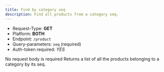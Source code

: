 ```yaml
---
title: Find by category seq
description: Find all products from a category seq.
---
```


- Request-Type: **GET**
- Platform: **BOTH**
- Endpoint: `/product`
- Query-parameters: `seq` (required)
- Auth-token required: *YES*

No request body is required
Returns a list of all the products belonging to a category by its seq.
